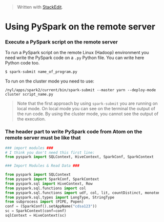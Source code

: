 


> Written with [StackEdit](https://stackedit.io/).

# Using PySpark on the remote server

### Execute a PySpark script on the remote server

To run a PySpark script on the remote Linux (Hadoop) environment you need write the PySpark code on a `.py` Python file. You can write here Python code too. 

 ```bash
 $ spark-submit name_of_program.py
 ```

To run on the cluster mode you need to use:

`/nyl/apps/spark2/current/bin/spark-submit --master yarn --deploy-mode cluster script_name.py`

> Note that the first approach by using `spark-submit` you are running on local mode. On local mode you can see on the terminal the output of the run code. By using the cluster mode, you cannot see the output of the execution. 

### The header part to write PySpark code from Atom on the remote server must be like that

```python
### import modules ###
# I think you don't need this first line:
from pyspark import SQLContext, HiveContext, SparkConf, SparkContext

### Import Modules & Read Data ###

from pyspark import SQLContext
from pyspark import SparkConf, SparkContext
from pyspark.sql import HiveContext, Row
from pyspark.sql.functions import col
from pyspark.sql.functions import udf, col, lit, countDistinct, monotonically_increasing_id
from pyspark.sql.types import LongType, StringType
from subprocess import (PIPE, Popen)
conf = (SparkConf().setAppName("cdsa123"))
sc = SparkContext(conf=conf)
sqlContext = HiveContext(sc)
```
<!--stackedit_data:
eyJoaXN0b3J5IjpbNzM0NjE2NzU3LDIwMDUxMDAwNzcsNTE2Nj
M5NzExXX0=
-->